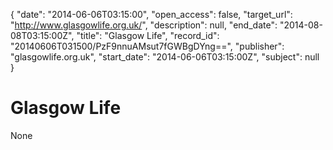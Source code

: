 {
  "date": "2014-06-06T03:15:00", 
  "open_access": false, 
  "target_url": "http://www.glasgowlife.org.uk/", 
  "description": null, 
  "end_date": "2014-08-08T03:15:00Z", 
  "title": "Glasgow Life", 
  "record_id": "20140606T031500/PzF9nnuAMsut7fGWBgDYng==", 
  "publisher": "glasgowlife.org.uk", 
  "start_date": "2014-06-06T03:15:00Z", 
  "subject": null
}

# Glasgow Life

None
